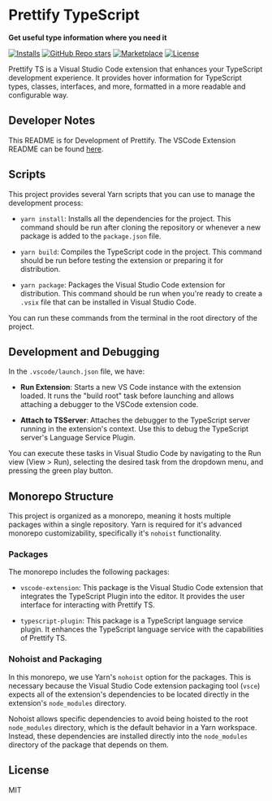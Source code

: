 # Prettify TypeScript

**Get useful type information where you need it**

[![Installs](https://img.shields.io/vscode-marketplace/d/MylesMurphy.prettify-ts.svg)](https://marketplace.visualstudio.com/items?itemName=MylesMurphy.prettify-ts)
[![GitHub Repo stars](https://img.shields.io/github/stars/mylesmmurphy/prettify-ts?style=social)](https://github.com/mylesmmurphy/prettify-ts)
[![Marketplace](https://img.shields.io/vscode-marketplace/v/MylesMurphy.prettify-ts.svg)](https://marketplace.visualstudio.com/items?itemName=username.repo)
[![License](https://img.shields.io/github/license/mylesmmurphy/prettify-ts)](https://github.com/mylesmmurphy/prettify-ts/blob/main/LICENSE)

Prettify TS is a Visual Studio Code extension that enhances your TypeScript development experience. It provides hover information for TypeScript types, classes, interfaces, and more, formatted in a more readable and configurable way.

## Developer Notes

This README is for Development of Prettify. The VSCode Extension README can be found [here](./packages/vscode-extension/README.md).

## Scripts

This project provides several Yarn scripts that you can use to manage the development process:

- `yarn install`: Installs all the dependencies for the project. This command should be run after cloning the repository or whenever a new package is added to the `package.json` file.

- `yarn build`: Compiles the TypeScript code in the project. This command should be run before testing the extension or preparing it for distribution.

- `yarn package`: Packages the Visual Studio Code extension for distribution. This command should be run when you're ready to create a `.vsix` file that can be installed in Visual Studio Code.

You can run these commands from the terminal in the root directory of the project.

## Development and Debugging

In the `.vscode/launch.json` file, we have:

- **Run Extension**: Starts a new VS Code instance with the extension loaded. It runs the "build root" task before launching and allows attaching a debugger to the VSCode extension code.

- **Attach to TSServer**: Attaches the debugger to the TypeScript server running in the extension's context. Use this to debug the TypeScript server's Language Service Plugin.

You can execute these tasks in Visual Studio Code by navigating to the Run view (View > Run), selecting the desired task from the dropdown menu, and pressing the green play button.

## Monorepo Structure

This project is organized as a monorepo, meaning it hosts multiple packages within a single repository. Yarn is required for it's advanced monorepo customizability, specifically it's `nohoist` functionality.

### Packages

The monorepo includes the following packages:

- `vscode-extension`: This package is the Visual Studio Code extension that integrates the TypeScript Plugin into the editor. It provides the user interface for interacting with Prettify TS.

- `typescript-plugin`: This package is a TypeScript language service plugin. It enhances the TypeScript language service with the capabilities of Prettify TS.

### Nohoist and Packaging

In this monorepo, we use Yarn's `nohoist` option for the packages. This is necessary because the Visual Studio Code extension packaging tool (`vsce`) expects all of the extension's dependencies to be located directly in the extension's `node_modules` directory.

Nohoist allows specific dependencies to avoid being hoisted to the root `node_modules` directory, which is the default behavior in a Yarn workspace. Instead, these dependencies are installed directly into the `node_modules` directory of the package that depends on them.

## License

MIT
